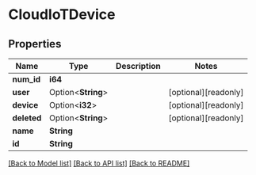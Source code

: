 # CloudIoTDevice

## Properties

Name | Type | Description | Notes
------------ | ------------- | ------------- | -------------
**num_id** | **i64** |  | 
**user** | Option<**String**> |  | [optional][readonly]
**device** | Option<**i32**> |  | [optional][readonly]
**deleted** | Option<**String**> |  | [optional][readonly]
**name** | **String** |  | 
**id** | **String** |  | 

[[Back to Model list]](../README.md#documentation-for-models) [[Back to API list]](../README.md#documentation-for-api-endpoints) [[Back to README]](../README.md)


